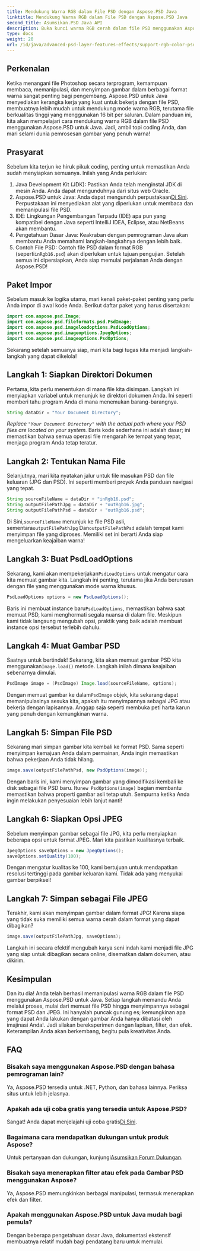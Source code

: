 ```yaml
---
title: Mendukung Warna RGB dalam File PSD dengan Aspose.PSD Java
linktitle: Mendukung Warna RGB dalam File PSD dengan Aspose.PSD Java
second_title: Asumsikan.PSD Java API
description: Buka kunci warna RGB cerah dalam file PSD menggunakan Aspose.PSD untuk Java! Ikuti panduan langkah demi langkah kami untuk menyempurnakan dan menyimpan gambar Anda dengan mudah.
type: docs
weight: 20
url: /id/java/advanced-psd-layer-features-effects/support-rgb-color-psd-files/
---
```

## Perkenalan
Ketika menangani file Photoshop secara terprogram, kemampuan membaca, memanipulasi, dan menyimpan gambar dalam berbagai format warna sangat penting bagi pengembang. Aspose.PSD untuk Java menyediakan kerangka kerja yang kuat untuk bekerja dengan file PSD, membuatnya lebih mudah untuk mendukung mode warna RGB, terutama file berkualitas tinggi yang menggunakan 16 bit per saluran. Dalam panduan ini, kita akan mempelajari cara mendukung warna RGB dalam file PSD menggunakan Aspose.PSD untuk Java. Jadi, ambil topi coding Anda, dan mari selami dunia pemrosesan gambar yang penuh warna!
## Prasyarat
Sebelum kita terjun ke hiruk pikuk coding, penting untuk memastikan Anda sudah menyiapkan semuanya. Inilah yang Anda perlukan:
1. Java Development Kit (JDK): Pastikan Anda telah menginstal JDK di mesin Anda. Anda dapat mengunduhnya dari situs web Oracle.
2.  Aspose.PSD untuk Java: Anda dapat mengunduh perpustakaan[Di Sini](https://releases.aspose.com/psd/java/). Perpustakaan ini menyediakan alat yang diperlukan untuk membaca dan memanipulasi file PSD.
3. IDE: Lingkungan Pengembangan Terpadu (IDE) apa pun yang kompatibel dengan Java seperti IntelliJ IDEA, Eclipse, atau NetBeans akan membantu.
4. Pengetahuan Dasar Java: Keakraban dengan pemrograman Java akan membantu Anda memahami langkah-langkahnya dengan lebih baik.
5.  Contoh File PSD: Contoh file PSD dalam format RGB (seperti`inRgb16.psd`) akan diperlukan untuk tujuan pengujian.
Setelah semua ini dipersiapkan, Anda siap memulai perjalanan Anda dengan Aspose.PSD!
## Paket Impor
Sebelum masuk ke logika utama, mari kenali paket-paket penting yang perlu Anda impor di awal kode Anda. Berikut daftar paket yang harus disertakan:
```java
import com.aspose.psd.Image;
import com.aspose.psd.fileformats.psd.PsdImage;
import com.aspose.psd.imageloadoptions.PsdLoadOptions;
import com.aspose.psd.imageoptions.JpegOptions;
import com.aspose.psd.imageoptions.PsdOptions;
```
Sekarang setelah semuanya siap, mari kita bagi tugas kita menjadi langkah-langkah yang dapat dikelola!
## Langkah 1: Siapkan Direktori Dokumen
Pertama, kita perlu menentukan di mana file kita disimpan. Langkah ini menyiapkan variabel untuk menunjuk ke direktori dokumen Anda. Ini seperti memberi tahu program Anda di mana menemukan barang-barangnya.
```java
String dataDir = "Your Document Directory";
```
*Replace `"Your Document Directory"` with the actual path where your PSD files are located on your system.* 
Baris kode sederhana ini adalah dasar; ini memastikan bahwa semua operasi file mengarah ke tempat yang tepat, menjaga program Anda tetap teratur.
## Langkah 2: Tentukan Nama File
Selanjutnya, mari kita nyatakan jalur untuk file masukan PSD dan file keluaran (JPG dan PSD). Ini seperti memberi proyek Anda panduan navigasi yang tepat.
```java
String sourceFileName = dataDir + "inRgb16.psd";
String outputFilePathJpg = dataDir + "outRgb16.jpg";
String outputFilePathPsd = dataDir + "outRgb16.psd";
```
 Di Sini,`sourceFileName` menunjuk ke file PSD asli, sementara`outputFilePathJpg` Dan`outputFilePathPsd` adalah tempat kami menyimpan file yang diproses. Memiliki set ini berarti Anda siap mengeluarkan keajaiban warna!
## Langkah 3: Buat PsdLoadOptions
 Sekarang, kami akan mempekerjakan`PsdLoadOptions` untuk mengatur cara kita memuat gambar kita. Langkah ini penting, terutama jika Anda berurusan dengan file yang menggunakan mode warna khusus.
```java
PsdLoadOptions options = new PsdLoadOptions();
```
 Baris ini membuat instance baru`PsdLoadOptions`, memastikan bahwa saat memuat PSD, kami menghormati segala nuansa di dalam file. Meskipun kami tidak langsung mengubah opsi, praktik yang baik adalah membuat instance opsi tersebut terlebih dahulu.
## Langkah 4: Muat Gambar PSD
Saatnya untuk bertindak! Sekarang, kita akan memuat gambar PSD kita menggunakan`Image.load()` metode. Langkah inilah dimana keajaiban sebenarnya dimulai.
```java
PsdImage image = (PsdImage) Image.load(sourceFileName, options);
```
 Dengan memuat gambar ke dalam`PsdImage` objek, kita sekarang dapat memanipulasinya sesuka kita, apakah itu menyimpannya sebagai JPG atau bekerja dengan lapisannya. Anggap saja seperti membuka peti harta karun yang penuh dengan kemungkinan warna.
## Langkah 5: Simpan File PSD
Sekarang mari simpan gambar kita kembali ke format PSD. Sama seperti menyimpan kemajuan Anda dalam permainan, Anda ingin memastikan bahwa pekerjaan Anda tidak hilang.
```java
image.save(outputFilePathPsd, new PsdOptions(image));
```
 Dengan baris ini, kami menyimpan gambar yang dimodifikasi kembali ke disk sebagai file PSD baru. Itu`new PsdOptions(image)` bagian membantu memastikan bahwa properti gambar asli tetap utuh. Sempurna ketika Anda ingin melakukan penyesuaian lebih lanjut nanti!
## Langkah 6: Siapkan Opsi JPEG
Sebelum menyimpan gambar sebagai file JPG, kita perlu menyiapkan beberapa opsi untuk format JPEG. Mari kita pastikan kualitasnya terbaik.
```java
JpegOptions saveOptions = new JpegOptions();
saveOptions.setQuality(100);
```
Dengan mengatur kualitas ke 100, kami bertujuan untuk mendapatkan resolusi tertinggi pada gambar keluaran kami. Tidak ada yang menyukai gambar berpiksel! 
## Langkah 7: Simpan sebagai File JPEG
Terakhir, kami akan menyimpan gambar dalam format JPG! Karena siapa yang tidak suka memiliki semua warna cerah dalam format yang dapat dibagikan?
```java
image.save(outputFilePathJpg, saveOptions);
```
Langkah ini secara efektif mengubah karya seni indah kami menjadi file JPG yang siap untuk dibagikan secara online, disematkan dalam dokumen, atau dikirim.
## Kesimpulan
Dan itu dia! Anda telah berhasil memanipulasi warna RGB dalam file PSD menggunakan Aspose.PSD untuk Java. Setiap langkah memandu Anda melalui proses, mulai dari memuat file PSD hingga menyimpannya sebagai format PSD dan JPEG. Ini hanyalah puncak gunung es; kemungkinan apa yang dapat Anda lakukan dengan gambar Anda hanya dibatasi oleh imajinasi Anda!.
Jadi silakan bereksperimen dengan lapisan, filter, dan efek. Keterampilan Anda akan berkembang, begitu pula kreativitas Anda.

## FAQ
### Bisakah saya menggunakan Aspose.PSD dengan bahasa pemrograman lain?  
Ya, Aspose.PSD tersedia untuk .NET, Python, dan bahasa lainnya. Periksa situs untuk lebih jelasnya.
### Apakah ada uji coba gratis yang tersedia untuk Aspose.PSD?  
 Sangat! Anda dapat menjelajahi uji coba gratis[Di Sini](https://releases.aspose.com/).
### Bagaimana cara mendapatkan dukungan untuk produk Aspose?  
 Untuk pertanyaan dan dukungan, kunjungi[Asumsikan Forum Dukungan](https://forum.aspose.com/c/psd/34).
### Bisakah saya menerapkan filter atau efek pada Gambar PSD menggunakan Aspose?  
Ya, Aspose.PSD memungkinkan berbagai manipulasi, termasuk menerapkan efek dan filter.
### Apakah menggunakan Aspose.PSD untuk Java mudah bagi pemula?  
Dengan beberapa pengetahuan dasar Java, dokumentasi ekstensif membuatnya relatif mudah bagi pendatang baru untuk memulai.